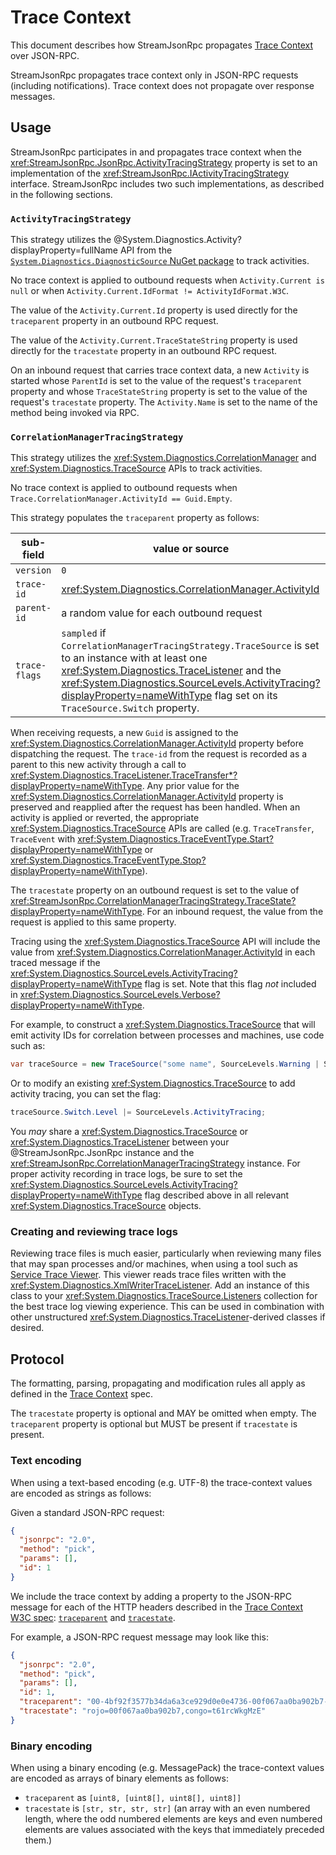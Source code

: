 # Trace Context

This document describes how StreamJsonRpc propagates [Trace Context][trace-context] over JSON-RPC.

StreamJsonRpc propagates trace context only in JSON-RPC requests (including notifications).
Trace context does not propagate over response messages.

## Usage

StreamJsonRpc participates in and propagates trace context when the <xref:StreamJsonRpc.JsonRpc.ActivityTracingStrategy> property is set to an implementation of the <xref:StreamJsonRpc.IActivityTracingStrategy> interface.
StreamJsonRpc includes two such implementations, as described in the following sections.

### `ActivityTracingStrategy`

This strategy utilizes the @System.Diagnostics.Activity?displayProperty=fullName API from the [`System.Diagnostics.DiagnosticSource` NuGet package](https://www.nuget.org/packages/System.Diagnostics.DiagnosticSource) to track activities.

No trace context is applied to outbound requests when `Activity.Current is null`
or when `Activity.Current.IdFormat != ActivityIdFormat.W3C`.

The value of the `Activity.Current.Id` property is used directly for the `traceparent` property in an outbound RPC request.

The value of the `Activity.Current.TraceStateString` property is used directly for the `tracestate` property in an outbound RPC request.

On an inbound request that carries trace context data, a new `Activity` is started whose `ParentId` is set to the value of the request's `traceparent` property and whose `TraceStateString` property is set to the value of the request's `tracestate` property.
The `Activity.Name` is set to the name of the method being invoked via RPC.

### `CorrelationManagerTracingStrategy`

This strategy utilizes the <xref:System.Diagnostics.CorrelationManager> and <xref:System.Diagnostics.TraceSource> APIs to track activities.

No trace context is applied to outbound requests when `Trace.CorrelationManager.ActivityId == Guid.Empty`.

This strategy populates the `traceparent` property as follows:

sub-field     | value or source
--------------|-----------------------------------------------------------------------
`version`     | `0`
`trace-id`    | <xref:System.Diagnostics.CorrelationManager.ActivityId>
`parent-id`   | a random value for each outbound request
`trace-flags` | `sampled` if `CorrelationManagerTracingStrategy.TraceSource` is set to an instance with at least one <xref:System.Diagnostics.TraceListener> and the <xref:System.Diagnostics.SourceLevels.ActivityTracing?displayProperty=nameWithType> flag set on its `TraceSource.Switch` property.

When receiving requests, a new `Guid` is assigned to the <xref:System.Diagnostics.CorrelationManager.ActivityId> property before dispatching the request.
The `trace-id` from the request is recorded as a parent to this new activity through a call to <xref:System.Diagnostics.TraceListener.TraceTransfer*?displayProperty=nameWithType>.
Any prior value for the <xref:System.Diagnostics.CorrelationManager.ActivityId> property is preserved and reapplied after the request has been handled.
When an activity is applied or reverted, the appropriate <xref:System.Diagnostics.TraceSource> APIs are called (e.g. `TraceTransfer`, `TraceEvent` with <xref:System.Diagnostics.TraceEventType.Start?displayProperty=nameWithType> or <xref:System.Diagnostics.TraceEventType.Stop?displayProperty=nameWithType>).

The `tracestate` property on an outbound request is set to the value of <xref:StreamJsonRpc.CorrelationManagerTracingStrategy.TraceState?displayProperty=nameWithType>.
For an inbound request, the value from the request is applied to this same property.

Tracing using the <xref:System.Diagnostics.TraceSource> API will include the value from <xref:System.Diagnostics.CorrelationManager.ActivityId> in each traced message if the <xref:System.Diagnostics.SourceLevels.ActivityTracing?displayProperty=nameWithType> flag is set.
Note that this flag *not* included in <xref:System.Diagnostics.SourceLevels.Verbose?displayProperty=nameWithType>.

For example, to construct a <xref:System.Diagnostics.TraceSource> that will emit activity IDs for correlation between processes and machines, use code such as:

```cs
var traceSource = new TraceSource("some name", SourceLevels.Warning | SourceLevels.ActivityTracing);
```

Or to modify an existing <xref:System.Diagnostics.TraceSource> to add activity tracing, you can set the flag:

```cs
traceSource.Switch.Level |= SourceLevels.ActivityTracing;
```

You *may* share a <xref:System.Diagnostics.TraceSource> or <xref:System.Diagnostics.TraceListener> between your @StreamJsonRpc.JsonRpc instance and the <xref:StreamJsonRpc.CorrelationManagerTracingStrategy> instance.
For proper activity recording in trace logs, be sure to set the <xref:System.Diagnostics.SourceLevels.ActivityTracing?displayProperty=nameWithType> flag described above in all relevant <xref:System.Diagnostics.TraceSource> objects.

### Creating and reviewing trace logs

Reviewing trace files is much easier, particularly when reviewing many files that may span processes and/or machines, when using a tool such as [Service Trace Viewer][ServiceTraceViewer].
This viewer reads trace files written with the <xref:System.Diagnostics.XmlWriterTraceListener>.
Add an instance of this class to your <xref:System.Diagnostics.TraceSource.Listeners> collection for the best trace log viewing experience.
This can be used in combination with other unstructured <xref:System.Diagnostics.TraceListener>-derived classes if desired.

## Protocol

The formatting, parsing, propagating and modification rules all apply as defined in the [Trace Context][trace-context] spec.

The `tracestate` property is optional and MAY be omitted when empty.
The `traceparent` property is optional but MUST be present if `tracestate` is present.

### Text encoding

When using a text-based encoding (e.g. UTF-8) the trace-context values are encoded as strings as follows:

Given a standard JSON-RPC request:

```json
{
  "jsonrpc": "2.0",
  "method": "pick",
  "params": [],
  "id": 1
}
```

We include the trace context by adding a property to the JSON-RPC message for each of the HTTP headers described in the [Trace Context W3C spec][trace-context]: [`traceparent`][traceparent] and [`tracestate`][tracestate].

For example, a JSON-RPC request message may look like this:

```json
{
  "jsonrpc": "2.0",
  "method": "pick",
  "params": [],
  "id": 1,
  "traceparent": "00-4bf92f3577b34da6a3ce929d0e0e4736-00f067aa0ba902b7-01",
  "tracestate": "rojo=00f067aa0ba902b7,congo=t61rcWkgMzE"
}
```

### Binary encoding

When using a binary encoding (e.g. MessagePack) the trace-context values are encoded as arrays of binary elements as follows:

- `traceparent` as `[uint8, [uint8[], uint8[], uint8]]`
- `tracestate` is `[str, str, str, str]` (an array with an even numbered length, where the odd numbered elements are keys and even numbered elements are values associated with the keys that immediately preceded them.)

[trace-context]: https://www.w3.org/TR/trace-context/
[traceparent]: https://www.w3.org/TR/trace-context/#traceparent-header-field-values
[tracestate]: https://www.w3.org/TR/trace-context/#tracestate-header-field-values
[ServiceTraceViewer]: https://docs.microsoft.com/dotnet/framework/wcf/service-trace-viewer-tool-svctraceviewer-exe#using-the-service-trace-viewer-tool
